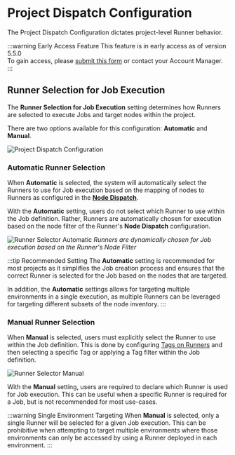# Project Dispatch Configuration

The Project Dispatch Configuration dictates project-level Runner behavior.

:::warning Early Access Feature
This feature is in early access as of version 5.5.0<br>
To gain access, please [submit this form](https://www.pagerduty.com/early-access/) or contact your Account Manager.
:::

## Runner Selection for Job Execution

The **Runner Selection for Job Execution** setting determines how Runners are selected to execute Jobs and target nodes within the project.

There are two options available for this configuration: **Automatic** and **Manual**.

![Project Dispatch Configuration](/assets/img/project-dispatch-configuration.png)<br>

### Automatic Runner Selection

When **Automatic** is selected, the system will automatically select the Runners to use for Job execution based on the mapping of nodes to Runners as configured in the [**Node Dispatch**](/administration/runner/runner-management/node-dispatch.html).

With the **Automatic** setting, users do not select which Runner to use within the Job definition.  Rather, Runners are automatically chosen for execution based on the node filter of the Runner's **Node Dispatch** configuration.

![Runner Selector Automatic](/assets/img/runner-node-filter.png)
_Runners are dynamically chosen for Job execution based on the Runner's Node Filter_

:::tip Recommended Setting
The **Automatic** setting is recommended for most projects as it simplifies the Job creation process and ensures that the correct Runner is selected for the Job based on the nodes that are targeted.

In addition, the **Automatic** settings allows for targeting multiple environments in a single execution, as multiple Runners can be leveraged for targeting different subsets of the node inventory.
:::

### Manual Runner Selection

When **Manual** is selected, users must explicitly select the Runner to use within the Job definition.  This is done by configuring [Tags on Runners](/administration/runner/runner-management/managing-runners.html#runner-tags) and then selecting a specific Tag or applying a Tag filter within the Job definition.

![Runner Selector Manual](/assets/img/runner-selector-manual-dispatch.png)<br>

With the **Manual** setting, users are required to declare which Runner is used for Job execution.  This can be useful when a specific Runner is required for a Job, but is not recommended for most use-cases.

:::warning Single Environment Targeting
When **Manual** is selected, only a single Runner will be selected for a given Job execution.  This can be prohibitive when attempting to target multiple environments where those environments can only be accessed by using a Runner deployed in each environment.
:::